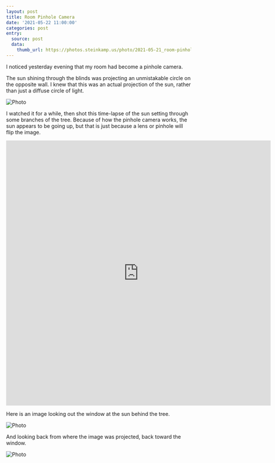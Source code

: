 ```yaml
---
layout: post
title: Room Pinhole Camera
date: '2021-05-22 11:00:00'
categories: post
entry:
  source: post
  data:
    thumb_url: https://photos.steinkamp.us/photo/2021-05-21_room-pinhole-camera/IMG_2523.JPG?size=300x300&crop
---
```

I noticed yesterday evening that my room had become a pinhole camera.

The sun shining through the blinds was projecting an unmistakable circle on the opposite wall. I knew that this was an actual projection of the sun, rather than just a diffuse circle of light.

![Photo](https://photos.steinkamp.us/photo/2021-05-21_room-pinhole-camera/IMG_2523.JPG)

I watched it for a while, then shot this time-lapse of the sun setting through some branches of the tree. Because of how the pinhole camera works, the sun appears to be going up, but that is just because a lens or pinhole will flip the image.

<iframe allow="fullscreen" allowfullscreen="true" frameborder="0" scrolling="no" width="720" height="720" src="https://api.smugmug.com/services/embed/10515259316_wwSCNRL?width=720&height=720&albumId=253325970&albumKey=HMKJJZ"></iframe>

Here is an image looking out the window at the sun behind the tree.

![Photo](https://photos.steinkamp.us/photo/2021-05-21_room-pinhole-camera/IMG_2534.JPG)

And looking back from where the image was projected, back toward the window.

![Photo](https://photos.steinkamp.us/photo/2021-05-21_room-pinhole-camera/IMG_2513.JPG)
